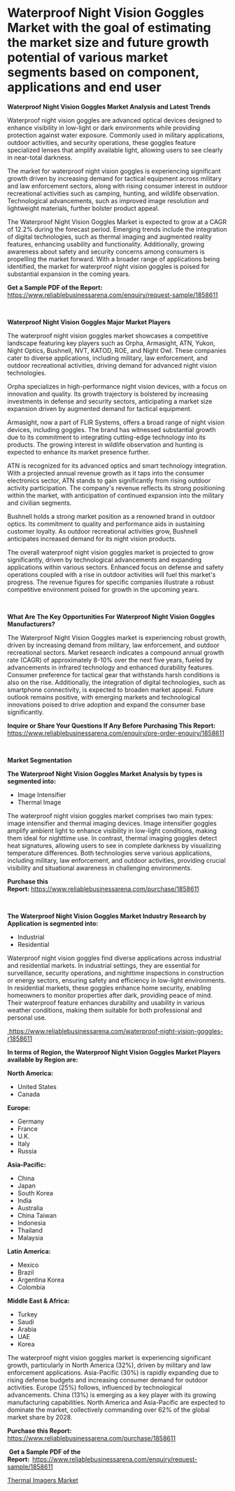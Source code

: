 <p><h1>Waterproof Night Vision Goggles Market with the goal of estimating the market size and future growth potential of various market segments based on component, applications and end user</h1></p><p><strong>Waterproof Night Vision Goggles Market Analysis and Latest Trends</strong></p>
<p><p>Waterproof night vision goggles are advanced optical devices designed to enhance visibility in low-light or dark environments while providing protection against water exposure. Commonly used in military applications, outdoor activities, and security operations, these goggles feature specialized lenses that amplify available light, allowing users to see clearly in near-total darkness. </p><p>The market for waterproof night vision goggles is experiencing significant growth driven by increasing demand for tactical equipment across military and law enforcement sectors, along with rising consumer interest in outdoor recreational activities such as camping, hunting, and wildlife observation. Technological advancements, such as improved image resolution and lightweight materials, further bolster product appeal. </p><p>The Waterproof Night Vision Goggles Market is expected to grow at a CAGR of 12.2% during the forecast period. Emerging trends include the integration of digital technologies, such as thermal imaging and augmented reality features, enhancing usability and functionality. Additionally, growing awareness about safety and security concerns among consumers is propelling the market forward. With a broader range of applications being identified, the market for waterproof night vision goggles is poised for substantial expansion in the coming years.</p></p>
<p><strong>Get a Sample PDF of the Report:&nbsp;</strong> <a href="https://www.reliablebusinessarena.com/enquiry/request-sample/1858611?utm_campaign=1948&utm_medium=2&utm_source=Github&utm_content=ia&utm_term=19022025&utm_id=waterproof-night-vision-goggles">https://www.reliablebusinessarena.com/enquiry/request-sample/1858611</a></p>
<p>&nbsp;</p>
<p><strong>Waterproof Night Vision Goggles Major Market Players</strong></p>
<p><p>The waterproof night vision goggles market showcases a competitive landscape featuring key players such as Orpha, Armasight, ATN, Yukon, Night Optics, Bushnell, NVT, KATOD, ROE, and Night Owl. These companies cater to diverse applications, including military, law enforcement, and outdoor recreational activities, driving demand for advanced night vision technologies.</p><p>Orpha specializes in high-performance night vision devices, with a focus on innovation and quality. Its growth trajectory is bolstered by increasing investments in defense and security sectors, anticipating a market size expansion driven by augmented demand for tactical equipment.</p><p>Armasight, now a part of FLIR Systems, offers a broad range of night vision devices, including goggles. The brand has witnessed substantial growth due to its commitment to integrating cutting-edge technology into its products. The growing interest in wildlife observation and hunting is expected to enhance its market presence further.</p><p>ATN is recognized for its advanced optics and smart technology integration. With a projected annual revenue growth as it taps into the consumer electronics sector, ATN stands to gain significantly from rising outdoor activity participation. The company's revenue reflects its strong positioning within the market, with anticipation of continued expansion into the military and civilian segments.</p><p>Bushnell holds a strong market position as a renowned brand in outdoor optics. Its commitment to quality and performance aids in sustaining customer loyalty. As outdoor recreational activities grow, Bushnell anticipates increased demand for its night vision products.</p><p>The overall waterproof night vision goggles market is projected to grow significantly, driven by technological advancements and expanding applications within various sectors. Enhanced focus on defense and safety operations coupled with a rise in outdoor activities will fuel this market's progress. The revenue figures for specific companies illustrate a robust competitive environment poised for growth in the upcoming years.</p></p>
<p>&nbsp;</p>
<p><strong>What Are The Key Opportunities For Waterproof Night Vision Goggles Manufacturers?</strong></p>
<p><p>The Waterproof Night Vision Goggles market is experiencing robust growth, driven by increasing demand from military, law enforcement, and outdoor recreational sectors. Market research indicates a compound annual growth rate (CAGR) of approximately 8-10% over the next five years, fueled by advancements in infrared technology and enhanced durability features. Consumer preference for tactical gear that withstands harsh conditions is also on the rise. Additionally, the integration of digital technologies, such as smartphone connectivity, is expected to broaden market appeal. Future outlook remains positive, with emerging markets and technological innovations poised to drive adoption and expand the consumer base significantly.</p></p>
<p><strong>Inquire or Share Your Questions If Any Before Purchasing This Report:</strong> <a href="https://www.reliablebusinessarena.com/enquiry/pre-order-enquiry/1858611?utm_campaign=1948&utm_medium=2&utm_source=Github&utm_content=ia&utm_term=19022025&utm_id=waterproof-night-vision-goggles">https://www.reliablebusinessarena.com/enquiry/pre-order-enquiry/1858611</a></p>
<p>&nbsp;</p>
<p><strong>Market Segmentation</strong></p>
<p><strong>The Waterproof Night Vision Goggles Market Analysis by types is segmented into:</strong></p>
<p><ul><li>Image Intensifier</li><li>Thermal Image</li></ul></p>
<p><p>The waterproof night vision goggles market comprises two main types: image intensifier and thermal imaging devices. Image intensifier goggles amplify ambient light to enhance visibility in low-light conditions, making them ideal for nighttime use. In contrast, thermal imaging goggles detect heat signatures, allowing users to see in complete darkness by visualizing temperature differences. Both technologies serve various applications, including military, law enforcement, and outdoor activities, providing crucial visibility and situational awareness in challenging environments.</p></p>
<p><strong>Purchase this Report:&nbsp;</strong><a href="https://www.reliablebusinessarena.com/purchase/1858611?utm_campaign=1948&utm_medium=2&utm_source=Github&utm_content=ia&utm_term=19022025&utm_id=waterproof-night-vision-goggles">https://www.reliablebusinessarena.com/purchase/1858611</a></p>
<p>&nbsp;</p>
<p><strong>The Waterproof Night Vision Goggles Market Industry Research by Application is segmented into:</strong></p>
<p><ul><li>Industrial</li><li>Residential</li></ul></p>
<p><p>Waterproof night vision goggles find diverse applications across industrial and residential markets. In industrial settings, they are essential for surveillance, security operations, and nighttime inspections in construction or energy sectors, ensuring safety and efficiency in low-light environments. In residential markets, these goggles enhance home security, enabling homeowners to monitor properties after dark, providing peace of mind. Their waterproof feature enhances durability and usability in various weather conditions, making them suitable for both professional and personal use.</p></p>
<p><a href="https://www.reliablebusinessarena.com/waterproof-night-vision-goggles-r1858611?utm_campaign=1948&utm_medium=2&utm_source=Github&utm_content=ia&utm_term=19022025&utm_id=waterproof-night-vision-goggles">&nbsp;https://www.reliablebusinessarena.com/waterproof-night-vision-goggles-r1858611</a></p>
<p><strong>In terms of Region, the Waterproof Night Vision Goggles Market Players available by Region are:</strong></p>
<p>
    <p> <strong> North America: </strong>
        <ul>
            <li>United States</li>
            <li>Canada</li>
        </ul>
        </p> 
    <p> <strong> Europe: </strong>
        <ul>
            <li>Germany</li>
            <li>France</li>
            <li>U.K.</li>
            <li>Italy</li>
            <li>Russia</li>
        </ul>
        </p> 
    <p> <strong> Asia-Pacific: </strong>
        <ul>
            <li>China</li>
            <li>Japan</li>
            <li>South Korea</li>
            <li>India</li>
            <li>Australia</li>
            <li>China Taiwan</li>
            <li>Indonesia</li>
            <li>Thailand</li>
            <li>Malaysia</li>
        </ul>
        </p> 
    <p> <strong> Latin America: </strong>
        <ul>
            <li>Mexico</li>
            <li>Brazil</li>
            <li>Argentina Korea</li>
            <li>Colombia</li>
        </ul>
        </p> 
    <p> <strong> Middle East & Africa: </strong>
        <ul>
            <li>Turkey</li>
            <li>Saudi</li>
            <li>Arabia</li>
            <li>UAE</li>
            <li>Korea</li>
        </ul>
    </p>
    </p>
<p><p>The waterproof night vision goggles market is experiencing significant growth, particularly in North America (32%), driven by military and law enforcement applications. Asia-Pacific (30%) is rapidly expanding due to rising defense budgets and increasing consumer demand for outdoor activities. Europe (25%) follows, influenced by technological advancements. China (13%) is emerging as a key player with its growing manufacturing capabilities. North America and Asia-Pacific are expected to dominate the market, collectively commanding over 62% of the global market share by 2028.</p></p>
<p><strong>Purchase this Report: </strong><a href="https://www.reliablebusinessarena.com/purchase/1858611?utm_campaign=1948&utm_medium=2&utm_source=Github&utm_content=ia&utm_term=19022025&utm_id=waterproof-night-vision-goggles">https://www.reliablebusinessarena.com/purchase/1858611</a></p>
<p>&nbsp;<strong>Get a Sample PDF of the Report:&nbsp;&nbsp;</strong><a href="https://www.reliablebusinessarena.com/enquiry/request-sample/1858611?utm_campaign=1948&utm_medium=2&utm_source=Github&utm_content=ia&utm_term=19022025&utm_id=waterproof-night-vision-goggles">https://www.reliablebusinessarena.com/enquiry/request-sample/1858611</a></p>
<p><strong></strong></p>
<p><p><a href="https://github.com/rahu1506/Market-Research-Report-List-6/blob/main/thermal-imagers-market.md?utm_campaign=1948&utm_medium=2&utm_source=Github&utm_content=ia&utm_term=19022025&utm_id=waterproof-night-vision-goggles">Thermal Imagers Market</a></p></p>